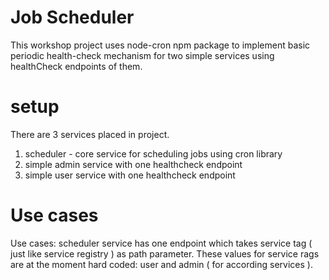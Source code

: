 # Job Scheduler
This workshop project uses node-cron npm package to implement basic periodic health-check mechanism 
for two simple services using healthCheck endpoints of them.

# setup
There are 3 services placed in project.
1) scheduler - core service for scheduling jobs using cron library
2) simple admin service with one healthcheck endpoint
3) simple user service with one healthcheck endpoint

# Use cases
Use cases: scheduler service has one endpoint which takes service tag ( just like service registry ) 
as path parameter. These values for service rags are at the moment hard coded: user and admin ( for according services ).

